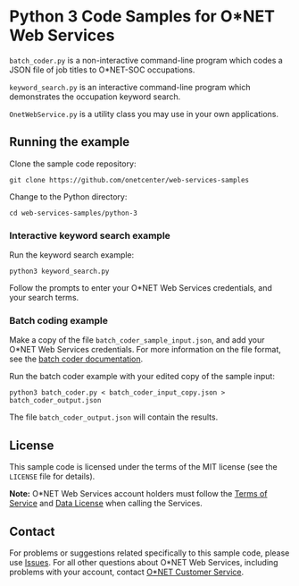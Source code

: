 # Python 3 Code Samples for O\*NET Web Services

`batch_coder.py` is a non-interactive command-line program which codes a JSON file of job titles to O*NET-SOC occupations.

`keyword_search.py` is an interactive command-line program which demonstrates the occupation keyword search.

`OnetWebService.py` is a utility class you may use in your own applications.

## Running the example

Clone the sample code repository:

    git clone https://github.com/onetcenter/web-services-samples

Change to the Python directory:

    cd web-services-samples/python-3

### Interactive keyword search example

Run the keyword search example:

    python3 keyword_search.py

Follow the prompts to enter your O*NET Web Services credentials, and your search terms.

### Batch coding example

Make a copy of the file `batch_coder_sample_input.json`, and add your O*NET Web Services credentials. For more information on the file format, see the [batch coder documentation](batch_coder_README.md).

Run the batch coder example with your edited copy of the sample input:

    python3 batch_coder.py < batch_coder_input_copy.json > batch_coder_output.json
    
The file `batch_coder_output.json` will contain the results.

## License

This sample code is licensed under the terms of the MIT license (see the `LICENSE` file for details).

**Note:** O\*NET Web Services account holders must follow the [Terms of Service](https://services.onetcenter.org/terms) and [Data License](https://services.onetcenter.org/help/license_data) when calling the Services.

## Contact

For problems or suggestions related specifically to this sample code, please use [Issues](https://github.com/onetcenter/web-services-samples/issues/). For all other questions about O\*NET Web Services, including problems with your account, contact [O\*NET Customer Service](mailto:onet@onetcenter.org).
